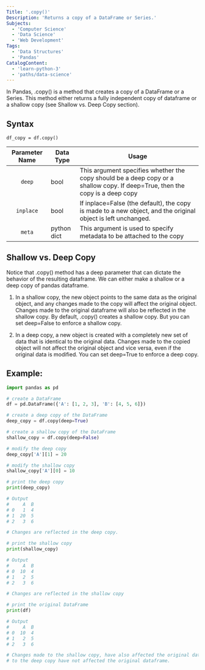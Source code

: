 ```yaml
---
Title: '.copy()'
Description: 'Returns a copy of a DataFrame or Series.'
Subjects:
  - 'Computer Science'
  - 'Data Science'
  - 'Web Development'
Tags:
  - 'Data Structures'
  - 'Pandas'
CatalogContent:
  - 'learn-python-3'
  - 'paths/data-science'
---
```


In Pandas, .copy() is a method that creates a copy of a DataFrame or a Series. This method either returns a fully independent copy of dataframe or a shallow copy (see Shallow vs. Deep Copy section).

## Syntax
```pseudo
df_copy = df.copy()
```

| Parameter Name | Data Type                | Usage                                                                                                                             |
| :------------: | ------------------------ | --------------------------------------------------------------------------------------------------------------------------------- |
|     `deep`     | bool                     | This argument specifies whether the copy should be a deep copy or a shallow copy. If deep=True, then the copy is a deep copy      |
|    `inplace`   | bool                     | If inplace=False (the default), the copy is made to a new object, and the original object is left unchanged.                      |
|     `meta`     | python dict              | This argument is used to specify metadata to be attached to the copy                                                              |

## Shallow vs. Deep Copy

Notice that .copy() method has a deep parameter that can dictate the behavior of the resulting dataframe. We can either make a shallow or a deep copy of pandas dataframe.
1. In a shallow copy, the new object points to the same data as the original object, and any changes made to the copy will affect the original object. Changes made to the original dataframe will also be reflected in the shallow copy. By default, .copy() creates a shallow copy. But you can set deep=False to enforce a shallow copy.

2. In a deep copy, a new object is created with a completely new set of data that is identical to the original data. Changes made to the copied object will not affect the original object and vice versa, even if the original data is modified. You can set deep=True to enforce a deep copy.

## Example:

```py
import pandas as pd

# create a DataFrame
df = pd.DataFrame({'A': [1, 2, 3], 'B': [4, 5, 6]})

# create a deep copy of the DataFrame
deep_copy = df.copy(deep=True)

# create a shallow copy of the DataFrame
shallow_copy = df.copy(deep=False)

# modify the deep copy
deep_copy['A'][1] = 20

# modify the shallow copy
shallow_copy['A'][0] = 10

# print the deep copy
print(deep_copy)

# Output
#     A  B
# 0   1  4
# 1  20  5
# 2   3  6

# Changes are reflected in the deep copy.

# print the shallow copy
print(shallow_copy)

# Output
#     A  B
# 0  10  4
# 1   2  5
# 2   3  6

# Changes are reflected in the shallow copy

# print the original DataFrame
print(df)

# Output
#     A  B
# 0  10  4
# 1   2  5
# 2   3  6

# Changes made to the shallow copy, have also affected the original dataframe. But changes made
# to the deep copy have not affected the original dataframe.
```
